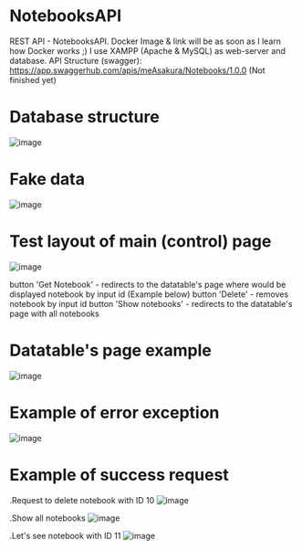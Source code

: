 # NotebooksAPI
 REST API - NotebooksAPI. Docker Image & link will be as soon as I learn how Docker works ;)
 I use XAMPP (Apache & MySQL) as web-server and database.
 API Structure (swagger): https://app.swaggerhub.com/apis/meAsakura/Notebooks/1.0.0 (Not finished yet)
 
# Database structure
 ![image](https://user-images.githubusercontent.com/36971976/198272498-a9c2cc11-f468-4378-8f52-599a4568d180.png)

# Fake data
![image](https://user-images.githubusercontent.com/36971976/198272636-8f63b194-20c1-4556-9765-9b2cf9b4699b.png)


# Test layout of main (control) page
![image](https://user-images.githubusercontent.com/36971976/198281799-14e12fd2-e7c8-4df7-a6e3-0dde1e40809b.png)

button 'Get Notebook' - redirects to the datatable's page where would be displayed notebook by input id (Example below)
button 'Delete' - removes notebook by input id
button 'Show notebooks' - redirects to the datatable's page with all notebooks

# Datatable's page example
![image](https://user-images.githubusercontent.com/36971976/198282320-ef7e5767-01c2-4b15-ba86-e6fb319163a0.png)

# Example of error exception
![image](https://user-images.githubusercontent.com/36971976/199007279-b2081b57-ae5c-451f-a1e2-42e27bdc047b.png)

# Example of success request

 .Request to delete notebook with ID 10
![image](https://user-images.githubusercontent.com/36971976/199007471-a73f8879-a032-482e-a631-2ce69857bf53.png)

 .Show all notebooks
![image](https://user-images.githubusercontent.com/36971976/199007487-a718c1fd-f956-406b-91b6-7afbf54c2a35.png)

 .Let's see notebook with ID 11
![image](https://user-images.githubusercontent.com/36971976/199007667-b492f95b-f4ee-4267-9ace-5af4c5a9defd.png)


